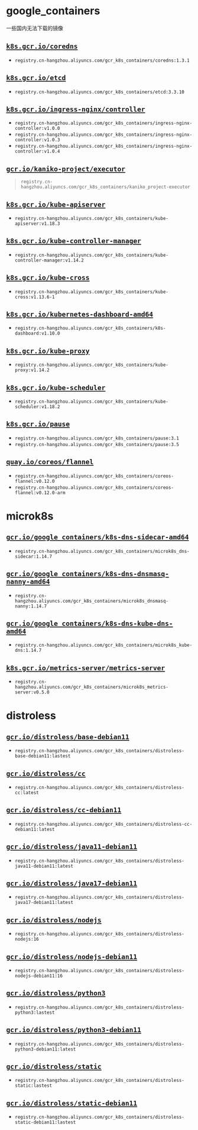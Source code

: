 # google_containers

一些国内无法下载的镜像

## [`k8s.gcr.io/coredns`](images/coredns/Dockerfile)

  - `registry.cn-hangzhou.aliyuncs.com/gcr_k8s_containers/coredns:1.3.1`


## [`k8s.gcr.io/etcd`](images/etcd/Dockerfile)

  - `registry.cn-hangzhou.aliyuncs.com/gcr_k8s_containers/etcd:3.3.10`

  


## [`k8s.gcr.io/ingress-nginx/controller`](images/ingress-nginx/Dockerfile)

  - `registry.cn-hangzhou.aliyuncs.com/gcr_k8s_containers/ingress-nginx-controller:v1.0.0`
  - `registry.cn-hangzhou.aliyuncs.com/gcr_k8s_containers/ingress-nginx-controller:v1.0.3`
  - `registry.cn-hangzhou.aliyuncs.com/gcr_k8s_containers/ingress-nginx-controller:v1.0.4`

## [`gcr.io/kaniko-project/executor`](images/kaniko-project/executor/Dockerfile)

  > `registry.cn-hangzhou.aliyuncs.com/gcr_k8s_containers/kaniko_project-executor`
  

## [`k8s.gcr.io/kube-apiserver`](images/kube-apiserver/Dockerfile)

  - `registry.cn-hangzhou.aliyuncs.com/gcr_k8s_containers/kube-apiserver:v1.18.3`

## [`k8s.gcr.io/kube-controller-manager`](images/kube-controller-manager/Dockerfile)

  - `registry.cn-hangzhou.aliyuncs.com/gcr_k8s_containers/kube-controller-manager:v1.14.2`

## [`k8s.gcr.io/kube-cross`](images/kube-cross/Dockerfile)

  - `registry.cn-hangzhou.aliyuncs.com/gcr_k8s_containers/kube-cross:v1.13.6-1`


## [`k8s.gcr.io/kubernetes-dashboard-amd64`](images/k8s-dashboard/Dockerfile)

  - `registry.cn-hangzhou.aliyuncs.com/gcr_k8s_containers/k8s-dashboard:v1.10.0`


## [`k8s.gcr.io/kube-proxy`](images/kube-proxy/Dockerfile)
  
  - `registry.cn-hangzhou.aliyuncs.com/gcr_k8s_containers/kube-proxy:v1.14.2`

## [`k8s.gcr.io/kube-scheduler`](images/kube-scheduler/Dockerfile)

  - `registry.cn-hangzhou.aliyuncs.com/gcr_k8s_containers/kube-scheduler:v1.18.2`
 

## [`k8s.gcr.io/pause`](images/pause/amd64/Dockerfile)

  - `registry.cn-hangzhou.aliyuncs.com/gcr_k8s_containers/pause:3.1`
  - `registry.cn-hangzhou.aliyuncs.com/gcr_k8s_containers/pause:3.5`

## [`quay.io/coreos/flannel`](images/coreos-flannel/amd64/Dockerfile)

  - `registry.cn-hangzhou.aliyuncs.com/gcr_k8s_containers/coreos-flannel:v0.12.0`
  - `registry.cn-hangzhou.aliyuncs.com/gcr_k8s_containers/coreos-flannel:v0.12.0-arm`

# microk8s

## [`gcr.io/google_containers/k8s-dns-sidecar-amd64`](microk8s/dns-sidecar/Dockerfile)

  - `registry.cn-hangzhou.aliyuncs.com/gcr_k8s_containers/microk8s_dns-sidecar:1.14.7`

   

## [`gcr.io/google_containers/k8s-dns-dnsmasq-nanny-amd64`](microk8s/dnsmasq-nanny/Dockerfile)

  - `registry.cn-hangzhou.aliyuncs.com/gcr_k8s_containers/microk8s_dnsmasq-nanny:1.14.7`

  
## [`gcr.io/google_containers/k8s-dns-kube-dns-amd64`](microk8s/kube-dns/Dockerfile)

  - `registry.cn-hangzhou.aliyuncs.com/gcr_k8s_containers/microk8s_kube-dns:1.14.7`

  
## [`k8s.gcr.io/metrics-server/metrics-server`](microk8s/metrics-server/Dockerfile)

  - `registry.cn-hangzhou.aliyuncs.com/gcr_k8s_containers/microk8s_metrics-server:v0.5.0`



# distroless

## [`gcr.io/distroless/base-debian11`](distroless/base-debian11)

  - `registry.cn-hangzhou.aliyuncs.com/gcr_k8s_containers/distroless-base-debian11:lastest`

  

## [`gcr.io/distroless/cc`](distroless/cc)

  - `registry.cn-hangzhou.aliyuncs.com/gcr_k8s_containers/distroless-cc:latest`

## [`gcr.io/distroless/cc-debian11`](distroless/cc-debian11)
  
  - `registry.cn-hangzhou.aliyuncs.com/gcr_k8s_containers/distroless-cc-debian11:latest`

## [`gcr.io/distroless/java11-debian11`](distroless/java11-debian11)

  - `registry.cn-hangzhou.aliyuncs.com/gcr_k8s_containers/distroless-java11-debian11:latest`

## [`gcr.io/distroless/java17-debian11`](distroless/java17-debian11)

  - `registry.cn-hangzhou.aliyuncs.com/gcr_k8s_containers/distroless-java17-debian11:latest`

## [`gcr.io/distroless/nodejs`](distroless/nodejs)

  - `registry.cn-hangzhou.aliyuncs.com/gcr_k8s_containers/distroless-nodejs:16`

## [`gcr.io/distroless/nodejs-debian11`](distroless/nodejs-debian11)

  - `registry.cn-hangzhou.aliyuncs.com/gcr_k8s_containers/distroless-nodejs-debian11:16`

## [`gcr.io/distroless/python3`](distroless/python3)

  - `registry.cn-hangzhou.aliyuncs.com/gcr_k8s_containers/distroless-python3:lastest`

## [`gcr.io/distroless/python3-debian11`](distroless/python3-debian11)

  - `registry.cn-hangzhou.aliyuncs.com/gcr_k8s_containers/distroless-python3-debian11:latest`

## [`gcr.io/distroless/static`](distroless/static)

  - `registry.cn-hangzhou.aliyuncs.com/gcr_k8s_containers/distroless-static:lastest`

## [`gcr.io/distroless/static-debian11`](distroless/static-debian11)
  
  - `registry.cn-hangzhou.aliyuncs.com/gcr_k8s_containers/distroless-static-debian11:lastest`
